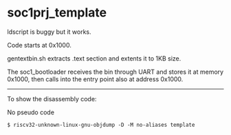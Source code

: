# soc1prj_template

ldscript is buggy but it works.

Code starts at 0x1000.

gentextbin.sh extracts .text section and extents it to 1KB size.

The soc1_bootloader receives the bin through UART and stores it at memory 0x1000, then calls into the entry point also at address 0x1000.

______________
To show the disassembly code:

No pseudo code
``````````
$ riscv32-unknown-linux-gnu-objdump -D -M no-aliases template
``````````
